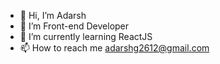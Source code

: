 - 👋 Hi, I’m Adarsh
- 👀 I’m Front-end Developer
- 🌱 I’m currently learning ReactJS
- 📫 How to reach me adarshg2612@gmail.com


<!---
AdarshG26/AdarshG26 is a ✨ special ✨ repository because its `README.md` (this file) appears on your GitHub profile.
You can click the Preview link to take a look at your changes.
--->
